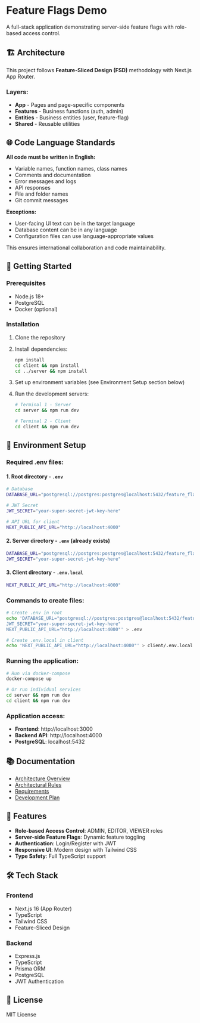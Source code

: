# Feature Flags Demo

A full-stack application demonstrating server-side feature flags with role-based access control.

## 🏗️ Architecture

This project follows **Feature-Sliced Design (FSD)** methodology with Next.js App Router.

### Layers:

- **App** - Pages and page-specific components
- **Features** - Business functions (auth, admin)
- **Entities** - Business entities (user, feature-flag)
- **Shared** - Reusable utilities

## 🌐 Code Language Standards

**All code must be written in English:**

- Variable names, function names, class names
- Comments and documentation
- Error messages and logs
- API responses
- File and folder names
- Git commit messages

**Exceptions:**

- User-facing UI text can be in the target language
- Database content can be in any language
- Configuration files can use language-appropriate values

This ensures international collaboration and code maintainability.

## 🚀 Getting Started

### Prerequisites

- Node.js 18+
- PostgreSQL
- Docker (optional)

### Installation

1. Clone the repository
2. Install dependencies:

   ```bash
   npm install
   cd client && npm install
   cd ../server && npm install
   ```

3. Set up environment variables (see Environment Setup section below)

4. Run the development servers:

   ```bash
   # Terminal 1 - Server
   cd server && npm run dev

   # Terminal 2 - Client
   cd client && npm run dev
   ```

## 🔧 Environment Setup

### Required .env files:

#### 1. Root directory - `.env`

```bash
# Database
DATABASE_URL="postgresql://postgres:postgres@localhost:5432/feature_flags_db"

# JWT Secret
JWT_SECRET="your-super-secret-jwt-key-here"

# API URL for client
NEXT_PUBLIC_API_URL="http://localhost:4000"
```

#### 2. Server directory - `.env` (already exists)

```bash
DATABASE_URL="postgresql://postgres:postgres@localhost:5432/feature_flags_db"
JWT_SECRET="your-super-secret-jwt-key-here"
```

#### 3. Client directory - `.env.local`

```bash
NEXT_PUBLIC_API_URL="http://localhost:4000"
```

### Commands to create files:

```bash
# Create .env in root
echo 'DATABASE_URL="postgresql://postgres:postgres@localhost:5432/feature_flags_db"
JWT_SECRET="your-super-secret-jwt-key-here"
NEXT_PUBLIC_API_URL="http://localhost:4000"' > .env

# Create .env.local in client
echo 'NEXT_PUBLIC_API_URL="http://localhost:4000"' > client/.env.local
```

### Running the application:

```bash
# Run via docker-compose
docker-compose up

# Or run individual services
cd server && npm run dev
cd client && npm run dev
```

### Application access:

- **Frontend**: http://localhost:3000
- **Backend API**: http://localhost:4000
- **PostgreSQL**: localhost:5432

## 📚 Documentation

- [Architecture Overview](docs/architecture.md)
- [Architectural Rules](docs/arch-rules.md)
- [Requirements](docs/requirements.md)
- [Development Plan](docs/plan.md)

## 🎯 Features

- **Role-based Access Control**: ADMIN, EDITOR, VIEWER roles
- **Server-side Feature Flags**: Dynamic feature toggling
- **Authentication**: Login/Register with JWT
- **Responsive UI**: Modern design with Tailwind CSS
- **Type Safety**: Full TypeScript support

## 🛠️ Tech Stack

### Frontend

- Next.js 16 (App Router)
- TypeScript
- Tailwind CSS
- Feature-Sliced Design

### Backend

- Express.js
- TypeScript
- Prisma ORM
- PostgreSQL
- JWT Authentication

## 📝 License

MIT License